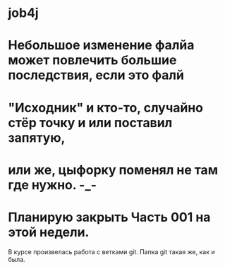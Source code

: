 # job4j
# Небольшое изменение фалйа может повлечить большие последствия, если это фалй 
# "Исходник" и кто-то, случайно стёр точку и или поставил запятую,
# или же, цыфорку поменял не там где нужно. -_-

# Планирую закрыть Часть 001 на этой недели.

В курсе произвелась работа с ветками git.
Папка git такая же, как и была.

